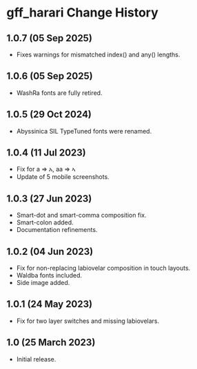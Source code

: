 gff_harari Change History
==========================

1.0.7 (05 Sep 2025)
-------------------
* Fixes warnings for mismatched index() and any() lengths.

1.0.6 (05 Sep 2025)
-------------------
* WashRa fonts are fully retired.

1.0.5 (29 Oct 2024)
--------------------
* Abyssinica SIL TypeTuned fonts were renamed.

1.0.4 (11 Jul 2023)
-------------------
* Fix for a => አ, aa => ኣ
* Update of 5 mobile screenshots.

1.0.3 (27 Jun 2023)
-------------------
* Smart-dot and smart-comma composition fix.
* Smart-colon added.
* Documentation refinements.

1.0.2 (04 Jun 2023)
-------------------
* Fix for non-replacing labiovelar composition in touch layouts.
* Waldba fonts included.
* Side image added.

1.0.1 (24 May 2023)
-------------------
* Fix for two layer switches and missing labiovelars.

1.0 (25 March 2023)
-------------------
* Initial release.

